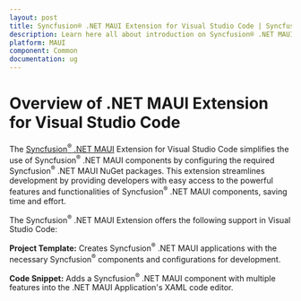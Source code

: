 ```yaml
---
layout: post
title: Syncfusion® .NET MAUI Extension for Visual Studio Code | Syncfusion®
description: Learn here all about introduction on Syncfusion® .NET MAUI extension for Visual Studio Code which made integration made ease.
platform: MAUI
component: Common
documentation: ug
---
```


# Overview of .NET MAUI Extension for Visual Studio Code

The [Syncfusion<sup>®</sup> .NET MAUI](https://marketplace.visualstudio.com/items?itemName=SyncfusionInc.MAUI-VSCode-Extensions) Extension for Visual Studio Code simplifies the use of Syncfusion<sup>®</sup> .NET MAUI components by configuring the required Syncfusion<sup>®</sup> .NET MAUI NuGet packages. This extension streamlines development by providing developers with easy access to the powerful features and functionalities of Syncfusion<sup>®</sup> .NET MAUI components, saving time and effort.

The Syncfusion<sup>®</sup> .NET MAUI Extension offers the following support in Visual Studio Code: 

**Project Template:** Creates Syncfusion<sup>®</sup> .NET MAUI applications with the necessary Syncfusion<sup>®</sup> components and configurations for development.

**Code Snippet:** Adds a Syncfusion<sup>®</sup> .NET MAUI component with multiple features into the .NET MAUI Application's XAML code editor.
